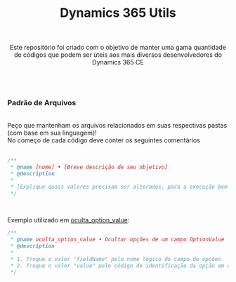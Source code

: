 <h1 align="center">Dynamics 365 Utils</h1><br><br>
<div align="center">Este repositório foi criado com o objetivo de manter uma gama quantidade de códigos que podem ser úteis aos mais diversos desenvolvedores do Dynamics 365 CE</div><br><br><br>
<h3>Padrão de Arquivos</h3><br>
Peço que mantenham os arquivos relacionados em suas respectivas pastas (com base em sua linguagem)!<br>No começo de cada código deve conter os seguintes comentários<br><br>

```javascript
/**
 * @name [nome] • [Breve descrição de seu objetivo]
 * @description
 * 
 * [Explique quais valores precisam ser alterados, para a execução bem sucedida]
 */
```
<br>

Exemplo utilizado em [oculta_option_value](https://github.com/deivinni/dynamics365_utils/blob/master/codes/javascript/ocultar_option_value.js):
```javascript
/**
 * @name oculta_option_value • Ocultar opções de um campo OptionValue
 * @description
 * 
 * 1. Troque o valor "fieldName" pelo nome lógico do campo de opções
 * 2. Troque o valor "value" pelo código de identificação da opção em que deseja ocultar
 */
```
